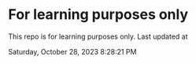 # For learning purposes only
This repo is for learning purposes only.
Last updated at

Saturday, October 28, 2023 8:28:21 PM

